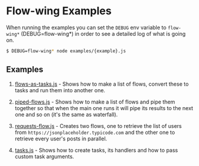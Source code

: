 # Flow-wing Examples

When running the examples you can set the `DEBUG` env variable to `flow-wing*` (DEBUG=flow-wing*)
in order to see a detailed log of what is going on.

```bash
$ DEBUG=flow-wing* node examples/{example}.js
```

## Examples

1. [flows-as-tasks.js](flows-as-tasks.js) - Shows how to make a list of flows, convert these to tasks
and run them into another one.

2. [piped-flows.js](piped-flows.js) - Shows how to make a list of flows and pipe them together
so that when the main one runs it will pipe its results to the next one and so on (it's the same as waterfall).

3. [requests-flow.js](requests-flow.js) - Creates two flows, one to retrieve the list of users from `https://jsonplaceholder.typicode.com` and the other one to retrieve every user's posts in parallel.

4. [tasks.js](tasks.js) - Shows how to create tasks, its handlers and how to pass custom task arguments.

